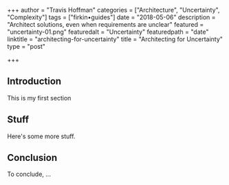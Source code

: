 +++
author = "Travis Hoffman"
categories = ["Architecture", "Uncertainty", "Complexity"]
tags = ["firkin•guides"]
date = "2018-05-06"
description = "Architect solutions, even when requirements are unclear"
featured = "uncertainty-01.png"
featuredalt = "Uncertainty"
featuredpath = "date"
linktitle = "architecting-for-uncertainty"
title = "Architecting for Uncertainty"
type = "post"

+++

## Introduction

This is my first section

## Stuff

Here's some more stuff.

## Conclusion

To conclude, ...